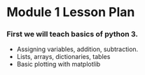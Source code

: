 # Module 1 Lesson Plan

### First we will teach basics of python 3. 

- Assigning variables, addition, subtraction.
- Lists, arrays, dictionaries, tables
- Basic plotting with matplotlib

